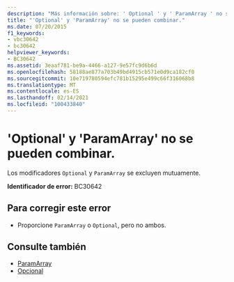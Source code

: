 ```yaml
---
description: "Más información sobre: ' Optional ' y ' ParamArray ' no se pueden combinar"
title: "'Optional' y 'ParamArray' no se pueden combinar."
ms.date: 07/20/2015
f1_keywords:
- vbc30642
- bc30642
helpviewer_keywords:
- BC30642
ms.assetid: 3eaaf781-be9a-4466-a127-9e57fc9d6b6d
ms.openlocfilehash: 58188ae877a703b49bd4915cb571e0d9ca182cf0
ms.sourcegitcommit: 10e719780594efc781b15295e499c66f316068b8
ms.translationtype: MT
ms.contentlocale: es-ES
ms.lasthandoff: 02/14/2021
ms.locfileid: "100433840"
---
```

# <a name="optional-and-paramarray-cannot-be-combined"></a>'Optional' y 'ParamArray' no se pueden combinar.

Los modificadores `Optional` y `ParamArray` se excluyen mutuamente.  
  
 **Identificador de error:** BC30642  
  
## <a name="to-correct-this-error"></a>Para corregir este error  
  
- Proporcione `ParamArray` o `Optional`, pero no ambos.  
  
## <a name="see-also"></a>Consulte también

- [ParamArray](../language-reference/modifiers/paramarray.md)
- [Opcional](../language-reference/modifiers/optional.md)
